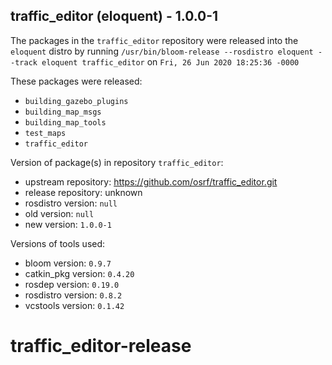 ## traffic_editor (eloquent) - 1.0.0-1

The packages in the `traffic_editor` repository were released into the `eloquent` distro by running `/usr/bin/bloom-release --rosdistro eloquent --track eloquent traffic_editor` on `Fri, 26 Jun 2020 18:25:36 -0000`

These packages were released:
- `building_gazebo_plugins`
- `building_map_msgs`
- `building_map_tools`
- `test_maps`
- `traffic_editor`

Version of package(s) in repository `traffic_editor`:

- upstream repository: https://github.com/osrf/traffic_editor.git
- release repository: unknown
- rosdistro version: `null`
- old version: `null`
- new version: `1.0.0-1`

Versions of tools used:

- bloom version: `0.9.7`
- catkin_pkg version: `0.4.20`
- rosdep version: `0.19.0`
- rosdistro version: `0.8.2`
- vcstools version: `0.1.42`


# traffic_editor-release